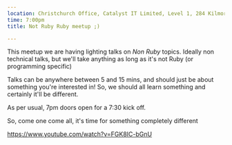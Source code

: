 ```yaml
---
location: Christchurch Office, Catalyst IT Limited, Level 1, 284 Kilmore St, Christchurch
time: 7:00pm
title: Not Ruby Ruby meetup ;)

---
```


This meetup we are having lighting talks on *Non Ruby* topics. Ideally non technical talks, but we'll take anything as long as it's not Ruby (or programming specific)

Talks can be anywhere between 5 and 15 mins, and should just be about something you're interested in! So, we should all learn something and certainly it'll be different.

As per usual, 7pm doors open for a 7:30 kick off.

So, come one come all, it's time for something completely different

https://www.youtube.com/watch?v=FGK8IC-bGnU
